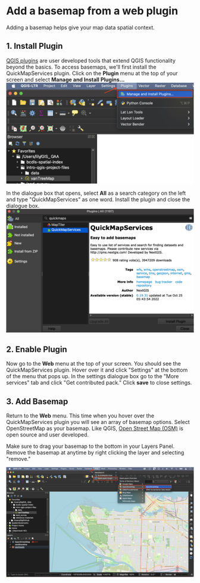 # Add a basemap from a web plugin
Adding a basemap helps give your map data spatial context. 

## 1. Install Plugin
[QGIS plugins](https://plugins.qgis.org/) are user developed tools that extend QGIS functionality beyond the basics. To access basemaps, we'll first install the QuickMapServices plugin. Click on the **Plugin** menu at the top of your screen and select **Manage and Install Plugins...**
![Install plugin](./images/install-plugin_20221024.png)   

In the dialogue box that opens, select **All** as a search category on the left and type "QuickMapServices" as one word. Install the plugin and close the dialogue box.
![quick map services](./images/quickmapservices_20221026.png)

## 2. Enable Plugin
Now go to the **Web** menu at the top of your screen. You should see the QuickMapServices plugin. Hover over it and click "Settings" at the bottom of the menu that pops up. In the settings dialogue box go to the "More services" tab and click "Get contributed pack." Click **save** to close settings.

## 3. Add Basemap
Return to the **Web** menu. This time when you hover over the QuickMapServices plugin you will see an array of basemap options. Select OpenStreetMap as your basemap. Like QGIS, [Open Street Map (OSM)](https://www.openstreetmap.org/about) is open source and user developed.   

Make sure to drag your basemap to the bottom in your Layers Panel. Remove the basemap at anytime by right clicking the layer and selecting "remove." 

![Add basemap](./images/OSM-basemap_20221024.png)
